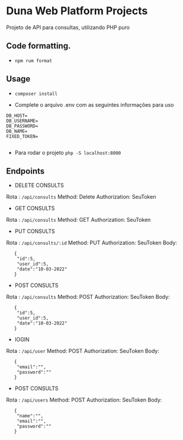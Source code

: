# Duna Web Platform Projects

Projeto de API para consultas, utilizando PHP puro 

## Code formatting.

- `npm rum format`

## Usage

- `composer install`

- Complete o arquivo .env com as seguintes informações para uso

```
DB_HOST=
DB_USERNAME=
DB_PASSWORD=
DB_NAME=
FIXED_TOKEN=


```

-  Para rodar o projeto `php -S localhost:8000`



## Endpoints 

- DELETE CONSULTS 

Rota : `/api/consults`
Method: Delete
Authorization: SeuToken

- GET CONSULTS 

Rota : `/api/consults`
Method: GET
Authorization: SeuToken

- PUT CONSULTS 

Rota : `/api/consults/:id`
Method: PUT
Authorization: SeuToken
Body: 
```
   {
    "id":5,
    "user_id":5,
    "date":"10-03-2022"
   }
```


- POST CONSULTS 

Rota : `/api/consults`
Method: POST
Authorization: SeuToken
Body: 
```
   {
    "id":5,
    "user_id":5,
    "date":"10-03-2022"
   }
```


- lOGIN  

Rota : `/api/user`
Method: POST
Authorization: SeuToken
Body: 
```
   {
    "email":"",
    "password":""
   }
```

- POST CONSULTS 

Rota : `/api/users`
Method: POST
Authorization: SeuToken
Body: 
```
   {
    "name":"",
    "email":"",
    "password":""
   }
```
